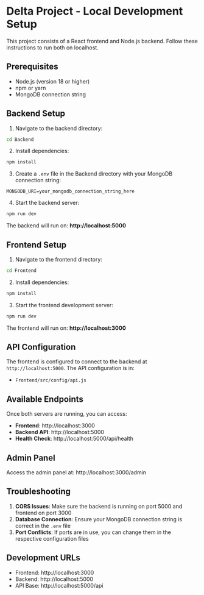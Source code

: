 # Delta Project - Local Development Setup

This project consists of a React frontend and Node.js backend. Follow these instructions to run both on localhost.

## Prerequisites

- Node.js (version 18 or higher)
- npm or yarn
- MongoDB connection string

## Backend Setup

1. Navigate to the backend directory:
```bash
cd Backend
```

2. Install dependencies:
```bash
npm install
```

3. Create a `.env` file in the Backend directory with your MongoDB connection string:
```env
MONGODB_URI=your_mongodb_connection_string_here
```

4. Start the backend server:
```bash
npm run dev
```

The backend will run on: **http://localhost:5000**

## Frontend Setup

1. Navigate to the frontend directory:
```bash
cd Frontend
```

2. Install dependencies:
```bash
npm install
```

3. Start the frontend development server:
```bash
npm run dev
```

The frontend will run on: **http://localhost:3000**

## API Configuration

The frontend is configured to connect to the backend at `http://localhost:5000`. The API configuration is in:
- `Frontend/src/config/api.js`

## Available Endpoints

Once both servers are running, you can access:

- **Frontend**: http://localhost:3000
- **Backend API**: http://localhost:5000
- **Health Check**: http://localhost:5000/api/health

## Admin Panel

Access the admin panel at: http://localhost:3000/admin

## Troubleshooting

1. **CORS Issues**: Make sure the backend is running on port 5000 and frontend on port 3000
2. **Database Connection**: Ensure your MongoDB connection string is correct in the `.env` file
3. **Port Conflicts**: If ports are in use, you can change them in the respective configuration files

## Development URLs

- Frontend: http://localhost:3000
- Backend: http://localhost:5000
- API Base: http://localhost:5000/api 